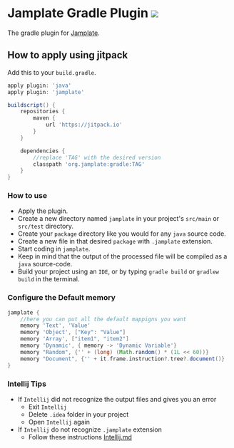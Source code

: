 # Jamplate Gradle Plugin [![](https://jitpack.io/v/org.jamplate/gradle.svg)](https://jitpack.io/#org.jamplate/gradle)

The gradle plugin for [Jamplate](https://github.com/jamplate/processor).

## How to apply using jitpack

Add this to your `build.gradle`.

```groovy
apply plugin: 'java'
apply plugin: 'jamplate'

buildscript() {
	repositories {
		maven {
			url 'https://jitpack.io'
		}
	}

	dependencies {
		//replace 'TAG' with the desired version
		classpath 'org.jamplate:gradle:TAG'
	}
}
```

### How to use

- Apply the plugin.
- Create a new directory named `jamplate` in your project's `src/main` or `src/test`
  directory.
- Create your `package` directory like you would for any `java` source code.
- Create a new file in that desired `package` with `.jamplate` extension.
- Start coding in `jamplate`.
- Keep in mind that the output of the processed file will be compiled as a `java`
  source-code.
- Build your project using an `IDE`, or by typing `gradle build` or `gradlew build` in the
  terminal.

### Configure the Default memory

```gradle
jamplate {
    //here you can put all the default mappigns you want
    memory 'Text', 'Value'
    memory 'Object', ["Key": "Value"]
    memory 'Array', ["item1", "item2"]
    memory 'Dynamic', { memory -> 'Dynamic Variable'}
    memory "Random", {'' + (long) (Math.random() * (1L << 60))}
    memory "Document", {'' + it.frame.instruction?.tree?.document()}
}
```

### Intellij Tips

- If `Intellij` did not recognize the output files and gives you an error
    - Exit `Intellij`
    - Delete `.idea` folder in your project
    - Open `Intellij` again
- If `Intellij` do not recognize `.jamplate` extension
    - Follow these instructions
      [Intellij.md](https://github.com/jamplate/processor/blob/master/Intellij.md)
